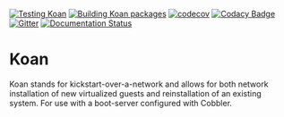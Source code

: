 [![Testing Koan](https://github.com/cobbler/koan/actions/workflows/testing.yml/badge.svg)](https://github.com/cobbler/koan/actions/workflows/testing.yml)
[![Building Koan packages](https://github.com/cobbler/koan/actions/workflows/packaging.yml/badge.svg)](https://github.com/cobbler/koan/actions/workflows/packaging.yml)
[![codecov](https://codecov.io/gh/cobbler/koan/branch/master/graph/badge.svg?token=wSeiJxpVNh)](https://codecov.io/gh/cobbler/koan)
[![Codacy Badge](https://app.codacy.com/project/badge/Grade/41f1b5564c9d47d2a7ad6458b2011b9b)](https://www.codacy.com/gh/cobbler/koan/dashboard?utm_source=github.com&amp;utm_medium=referral&amp;utm_content=cobbler/koan&amp;utm_campaign=Badge_Grade)
[![Gitter](https://badges.gitter.im/cobbler/koan.svg)](https://gitter.im/cobbler/koan?utm_source=badge&utm_medium=badge&utm_campaign=pr-badge)
[![Documentation Status](https://readthedocs.org/projects/koan/badge/?version=latest)](https://koan.readthedocs.io/en/latest/?badge=latest)

# Koan

Koan stands for kickstart-over-a-network and allows for both network installation of new virtualized guests and
reinstallation of an existing system. For use with a boot-server configured with Cobbler.
